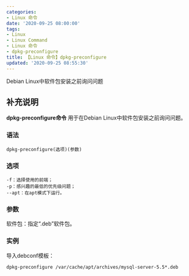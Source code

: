 ```yaml
---
categories:
- Linux 命令
date: '2020-09-25 08:00:00'
tags:
- Linux
- Linux Command
- Linux 命令
- dpkg-preconfigure
title: 【Linux 命令】dpkg-preconfigure
updated: '2020-09-25 08:55:30'
---
```


Debian Linux中软件包安装之前询问问题

## 补充说明

**dpkg-preconfigure命令** 用于在Debian Linux中软件包安装之前询问问题。

###  语法

```shell
dpkg-preconfigure(选项)(参数)
```

###  选项

```shell
-f：选择使用的前端；
-p：感兴趣的最低的优先级问题；
--apt：在apt模式下运行。
```

###  参数

软件包：指定“.deb”软件包。

###  实例

导入debconf模板：

```shell
dpkg-preconfigure /var/cache/apt/archives/mysql-server-5.5*.deb
```


<!-- Linux命令行搜索引擎：https://jaywcjlove.github.io/linux-command/ -->